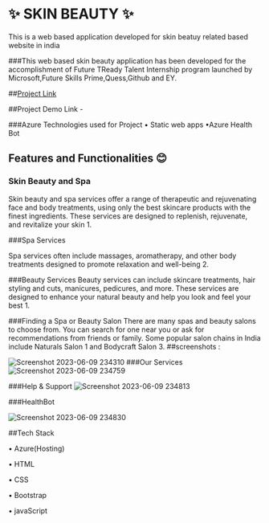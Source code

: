 #  ✨  SKIN BEAUTY ✨
This is a web based application developed for skin beatuy related based website in india

###This web based skin beauty application has been developed for the accomplishment of Future TReady Talent Internship program launched by Microsoft,Future Skills Prime,Quess,Github and EY.

##[Project Link](https://victorious-sea-00a1f8800.3.azurestaticapps.net)

##Project Demo Link -


###Azure Technologies used for Project
      • Static web apps
      •Azure Health Bot
      
## Features and Functionalities 😊

  ### Skin Beauty and Spa
  
Skin beauty and spa services offer a range of therapeutic and rejuvenating face and body treatments, using only the best skincare products with the finest ingredients. These services are designed to replenish, rejuvenate, and revitalize your skin 1.

  ###Spa Services
  
Spa services often include massages, aromatherapy, and other body treatments designed to promote relaxation and well-being 2.

  ###Beauty Services
Beauty services can include skincare treatments, hair styling and cuts, manicures, pedicures, and more. These services are designed to enhance your natural beauty and help you look and feel your best 1.

  ###Finding a Spa or Beauty Salon
There are many spas and beauty salons to choose from. You can search for one near you or ask for recommendations from friends or family. Some popular salon chains in India include Naturals Salon 1 and Bodycraft Salon 3.
##screenshots : 


  ![Screenshot 2023-06-09 234310](https://github.com/SANDEEPNALLAVELLI/MFRTproject/assets/131253322/92054a15-a321-46f6-bbfb-ecea2fe97028)
###Our Services
![Screenshot 2023-06-09 234759](https://github.com/SANDEEPNALLAVELLI/MFRTproject/assets/131253322/4e6599f2-3047-4d85-af54-f0978ab80cda)

###Help & Support
![Screenshot 2023-06-09 234813](https://github.com/SANDEEPNALLAVELLI/MFRTproject/assets/131253322/f65c0cce-ab73-4655-9ad9-2d7b67bd595c)

###HealthBot


![Screenshot 2023-06-09 234830](https://github.com/SANDEEPNALLAVELLI/MFRTproject/assets/131253322/c3307e1b-95d9-4620-8209-90a2f78ba834)

##Tech Stack

  •  Azure(Hosting)
  
  •  HTML
  
  •  CSS
  
  •  Bootstrap
  
  •  javaScript
 

